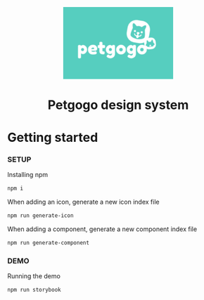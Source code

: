 <p align="center">
  <img width="250px" src="assets/logo.png">
</p>

<h1 align="center">Petgogo design system</h1>

# Getting started

### SETUP

Installing npm

```bash
npm i
```

When adding an icon, generate a new icon index file

```bash
npm run generate-icon
```

When adding a component, generate a new component index file

```bash
npm run generate-component
```

### DEMO

Running the demo

```bash
npm run storybook
```